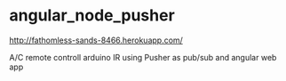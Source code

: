 angular_node_pusher
===================
http://fathomless-sands-8466.herokuapp.com/


A/C remote controll arduino IR using Pusher as pub/sub  and angular web app
